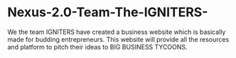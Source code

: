 # Nexus-2.0-Team-The-IGNITERS-
We the team IGNITERS have created a business website which is basically made for budding entrepreneurs. This website will provide all the resources and platform to pitch their ideas to BIG BUSINESS TYCOONS. 
